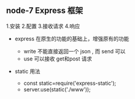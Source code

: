 ## node-7 Express 框架

  1.安装
  2.配置
  3.接收请求
  4.响应

  - express 在原生的功能的基础上，增强原有的功能
    + write 不能直接返回一个 json , 而 send 可以
    + use 可以接收 get和post 请求

  - static 用法
    + const static=require('express-static');
    + server.use(static('./www'));
